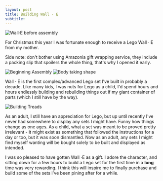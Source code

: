 ```yaml
---
layout: post
title: Building Wall ⋅ E
subtitle:
---
```


![Wall⋅E before assembly](http://imgur.com/nz82WaC.jpg)

For Christmas this year I was fortunate enough to receive a Lego Wall ⋅ E from my mother. 

Side note: don't bother using Amazonia gift wrapping service, they include a packing slip that spoilers the whole thing, that's why I opened it early. 

![Beginning Assembly](http://imgur.com/GZRhkYk.jpg)
![Body taking shape](http://imgur.com/VnpArvQ.jpg)

Wall ⋅ E is the first complex/advanced Lego set I've built in probably a decade. Like many kids, I was nuts for Lego as a child, I'd spend hours and hours endlessly building and rebuilding things out if my giant container of parts (which I still have by the way). 

![Building Treads](http://imgur.com/2IrYV7A.jpg)

As an adult, I still have an appreciation for Lego, but up until recently I've never had somewhere to display any sets I might have. Funny how things change as one ages. As a child, what a set was meant to be proved pretty irrelevant - it might exist as something that followed the instructions for a day or too, but it was soon dismantled. Now as an adult, any sets I might find myself wanting will be bought solely to be built and displayed as intended. 

I was so pleased to have gotten Wall ⋅E  as a gift. I adore the character, and sitting down for a few hours to build a Lego set for the first time in a **long** time was very rewarding. I think this will inspire me to finally purchase and build some of the sets I've been pining after for a while. 